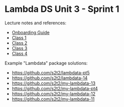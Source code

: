 # Lambda DS Unit 3 - Sprint 1

Lecture notes and references:

  + [Onboarding Guide](/ONBOARDING.md)
  + [Class 1](/notes/class-1.md)
  + [Class 2](/notes/class-2.md)
  + [Class 3](/notes/class-3.md)
  + [Class 4](/notes/class-4.md)

Example "Lambdata" package solutions:

  + https://github.com/s2t2/lambdata-pt5
  + https://github.com/s2t2/lambdata-14
  + https://github.com/s2t2/my-lambdata-13
  + https://github.com/s2t2/my-lambdata-pt4
  + https://github.com/s2t2/my-lambdata-12
  + https://github.com/s2t2/my-lambdata-11
